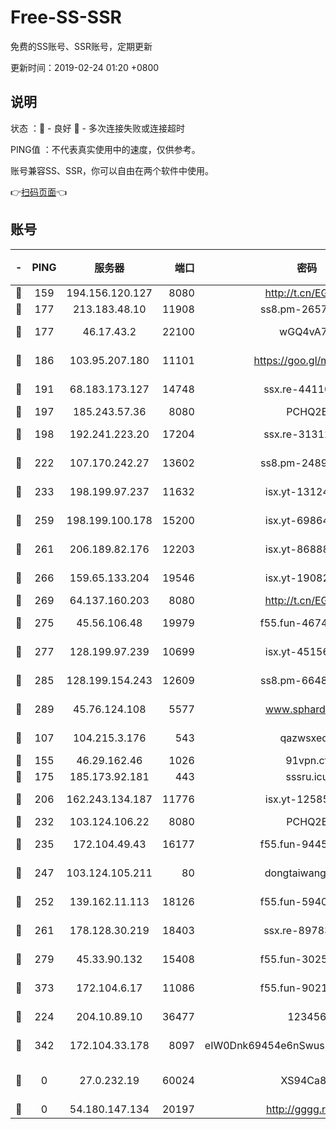 # Free-SS-SSR

免费的SS账号、SSR账号，定期更新

更新时间：2019-02-24 01:20 +0800

## 说明

状态     ：🙂 - 良好 🙁 - 多次连接失败或连接超时

PING值   ：不代表真实使用中的速度，仅供参考。

账号兼容SS、SSR，你可以自由在两个软件中使用。

👉[扫码页面](https://liesauer.github.io/free-ss-ssr.github.io/)👈

## 账号

|-|PING|服务器|端口|密码|加密方式|区域|
|:----:|:----:|:-----:|-----:|:----:|:----:|:----:|
|🙂|159|194.156.120.127|8080|http://t.cn/EGJIyrl|rc4-md5|RU|
|🙂|177|213.183.48.10|11908|ss8.pm-26579445|rc4-md5|RU|
|🙂|177|46.17.43.2|22100|wGQ4vA7D|aes-256-gcm|RU|
|🙂|186|103.95.207.180|11101|https://goo.gl/m1zu1p|chacha20-ietf|CN|
|🙂|191|68.183.173.127|14748|ssx.re-44110237|aes-256-cfb|US|
|🙂|197|185.243.57.36|8080|PCHQ2E|rc4-md5|US|
|🙂|198|192.241.223.20|17204|ssx.re-31312379|aes-256-cfb|US|
|🙂|222|107.170.242.27|13602|ss8.pm-24894084|aes-256-cfb|US|
|🙂|233|198.199.97.237|11632|isx.yt-13124649|aes-256-cfb|US|
|🙂|259|198.199.100.178|15200|isx.yt-69864380|aes-256-cfb|US|
|🙂|261|206.189.82.176|12203|isx.yt-86888491|aes-256-cfb|SG|
|🙂|266|159.65.133.204|19546|isx.yt-19082331|aes-256-cfb|SG|
|🙂|269|64.137.160.203|8080|http://t.cn/EGJIyrl|rc4-md5|CA|
|🙂|275|45.56.106.48|19979|f55.fun-46740647|aes-256-cfb|US|
|🙂|277|128.199.97.239|10699|isx.yt-45156697|aes-256-cfb|SG|
|🙂|285|128.199.154.243|12609|ss8.pm-66482208|aes-256-cfb|SG|
|🙂|289|45.76.124.108|5577|www.sphard.com|aes-256-cfb|AU|
|🙂|107|104.215.3.176|543|qazwsxedc|aes-256-gcm|JP|
|🙂|155|46.29.162.46|1026|91vpn.cf|rc4-md5|RU|
|🙂|175|185.173.92.181|443|sssru.icu|rc4-md5|RU|
|🙂|206|162.243.134.187|11776|isx.yt-12585814|aes-256-cfb|US|
|🙂|232|103.124.106.22|8080|PCHQ2E|rc4-md5|US|
|🙂|235|172.104.49.43|16177|f55.fun-94458242|aes-256-cfb|SG|
|🙂|247|103.124.105.211|80|dongtaiwang.com|aes-256-cfb|US|
|🙂|252|139.162.11.113|18126|f55.fun-59408328|aes-256-cfb|SG|
|🙂|261|178.128.30.219|18403|ssx.re-89783245|aes-256-cfb|SG|
|🙂|279|45.33.90.132|15408|f55.fun-30254973|aes-256-cfb|US|
|🙂|373|172.104.6.17|11086|f55.fun-90218107|aes-256-cfb|US|
|🙁|224|204.10.89.10|36477|123456|aes-256-cfb|US|
|🙁|342|172.104.33.178|8097|eIW0Dnk69454e6nSwuspv9DmS201tQ0D|aes-256-cfb|SG|
|🙁|0|27.0.232.19|60024|XS94Ca8K|xchacha20-ietf-poly1305|HK|
|🙁|0|54.180.147.134|20197|http://gggg.rocks|chacha20|KR|
